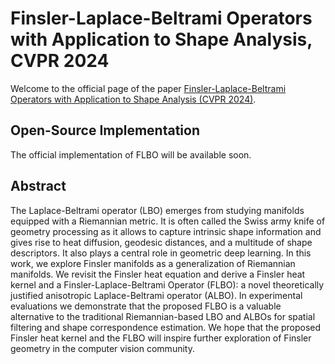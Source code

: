 # Finsler-Laplace-Beltrami Operators with Application to Shape Analysis, CVPR 2024

Welcome to the official page of the paper [Finsler-Laplace-Beltrami Operators with Application to Shape Analysis (CVPR 2024)](https://arxiv.org/pdf/2404.03999.pdf).

## Open-Source Implementation

The official implementation of FLBO will be available soon.

## Abstract

The Laplace-Beltrami operator (LBO) emerges from studying manifolds equipped with a Riemannian metric. It is often called the Swiss army knife of geometry processing as it allows to capture intrinsic shape information and gives rise to heat diffusion, geodesic distances, and a multitude of shape descriptors. It also plays a central role in geometric deep learning. In this work, we explore Finsler manifolds as a generalization of Riemannian manifolds. We revisit the Finsler heat equation and derive a Finsler heat kernel and a Finsler-Laplace-Beltrami Operator (FLBO): a novel theoretically justified anisotropic Laplace-Beltrami operator (ALBO). In experimental evaluations we demonstrate that the proposed FLBO is a valuable alternative to the traditional Riemannian-based LBO and ALBOs for spatial filtering and shape correspondence estimation. We hope that the proposed Finsler heat kernel and the FLBO will inspire further exploration of Finsler geometry in the computer vision community.
